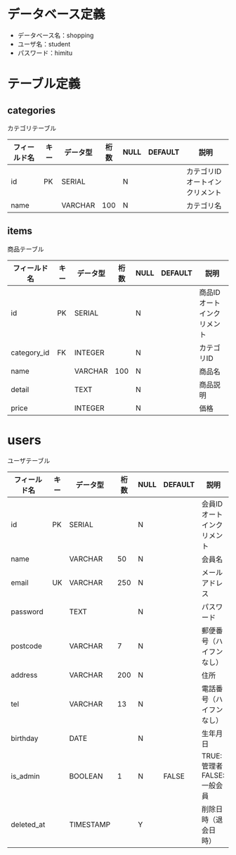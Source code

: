 # データベース定義
- データベース名：shopping
- ユーザ名：student
- パスワード：himitu

# テーブル定義

## categories
カテゴリテーブル

|  フィールド名  |  キー  |  データ型  |  桁数  |  NULL  |  DEFAULT  |  説明  |
| ---- | ---- | ---- | ---- | ---- | ---- | ---- |
|  id  |  PK  |  SERIAL  |    |  N  |    |  カテゴリID オートインクリメント  |
|  name  |    |  VARCHAR  |  100  |  N  |    |  カテゴリ名  |

## items
商品テーブル

|  フィールド名  |  キー  |  データ型  |  桁数  |  NULL  |  DEFAULT  |  説明  |
| ---- | ---- | ---- | ---- | ---- | ---- | ---- |
|  id  |  PK  |  SERIAL  |    |  N  |    |  商品ID オートインクリメント  |
|  category_id  |  FK  |  INTEGER  |    |  N  |    |  カテゴリID  |
|  name  |    |  VARCHAR  |  100  |  N  |    |  商品名  |
|  detail  |    |  TEXT  |    |  N  |    |  商品説明  |
|  price  |    |  INTEGER  |    |  N  |    |  価格  |

# users
ユーザテーブル

|  フィールド名  |  キー  |  データ型  |  桁数  |  NULL  |  DEFAULT  |  説明  |
| ---- | ---- | ---- | ---- | ---- | ---- | ---- |
|  id  |  PK  |  SERIAL  |    |  N  |    |  会員ID オートインクリメント  |
|  name|    |  VARCHAR  |  50  |  N  |    |  会員名  |
|  email  |  UK  |  VARCHAR  |  250  |  N  |    |  メールアドレス  |
|  password  |    |  TEXT  |    |  N  |    |  パスワード  |
|  postcode  |    |  VARCHAR  |  7  |  N  |    |  郵便番号（ハイフンなし）  |
|  address  |    |  VARCHAR  |  200  |  N  |    |  住所  |
|  tel  |    |  VARCHAR  |  13  |  N  |    |  電話番号（ハイフンなし）  |
|  birthday  |    |  DATE  |    |  N  |    |  生年月日  |
|  is_admin  |    |  BOOLEAN  |  1  |  N  |  FALSE  |  TRUE:管理者 FALSE:一般会員  |
|  deleted_at  |    |  TIMESTAMP  |    |  Y  |    |  削除日時（退会日時）  |

